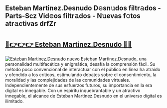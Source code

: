 ## Esteban Martinez.Desnudo D𝚎sn𝚞dos filtr𝚊dos - Parts-Scz Vid𝚎os filtr𝚊dos - N𝚞evas f𝚘tos atr𝚊ctivas drfZr

# <h2><a href="http://mb0oe3h.tromn.icu/?c=Esteban+Martinez.Desnudo">🔗👉👉👉 Esteban Martinez.Desnudo 🔗🔗</a></h2>

[![Esteban Martinez.Desnudo nuevo](https://i.imgur.com/pEAQMta.gif)](http://mb0oe3h.tromn.icu/?c=Esteban+Martinez.Desnudo)
Esteban Martinez.Desnudo, una personalidad multifacética y enigmática, desafía la comprensión fácil. Su método poco convencional de interactuar con el público en línea ha atraído y ofendido a los críticos, estimulando debates sobre el consentimiento, la moralidad y las complejidades de las comunidades virtuales. Independientemente de sus esfuerzos futuros, su importancia en la era digital es innegable. Con un espíritu inquebrantable y un atractivo innegable, el alcance de Esteban Martinez.Desnudo en el universo digital es ilimitado.
